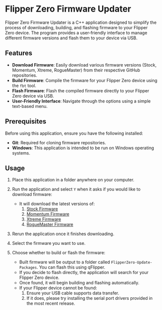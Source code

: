# Flipper Zero Firmware Updater

Flipper Zero Firmware Updater is a C++ application designed to simplify the process of downloading, building, and flashing firmware to your Flipper Zero device. The program provides a user-friendly interface to manage different firmware versions and flash them to your device via USB.

## Features

- **Download Firmware**: Easily download various firmware versions (Stock, Momentum, Xtreme, RogueMaster) from their respective GitHub repositories.
- **Build Firmware**: Compile the firmware for your Flipper Zero device using the `fbt` tool.
- **Flash Firmware**: Flash the compiled firmware directly to your Flipper Zero device via USB.
- **User-Friendly Interface**: Navigate through the options using a simple text-based menu.

## Prerequisites

Before using this application, ensure you have the following installed:

- **Git**: Required for cloning firmware repositories.
- **Windows**: This application is intended to be run on Windows operating systems.

## Usage

1. Place this application in a folder anywhere on your computer.
2. Run the application and select `Y` when it asks if you would like to download firmware:
   - It will download the latest versions of:
     1. [Stock Firmware](https://github.com/flipperdevices/flipperzero-firmware)
     2. [Momentum Firmware](https://github.com/Next-Flip/Momentum-Firmware)
     3. [Xtreme Firmware](https://github.com/Flipper-XFW/Xtreme-Firmware)
     4. [RogueMaster Firmware](https://github.com/RogueMaster/flipperzero-firmware-wPlugins)

3. Rerun the application once it finishes downloading.
4. Select the firmware you want to use.
5. Choose whether to build or flash the firmware:
   - Built firmware will be output to a folder called `FlipperZero-Update-Packages`. You can flash this using qFlipper.
   - If you decide to flash directly, the application will search for your Flipper Zero device.
   - Once found, it will begin building and flashing automatically.
   - If your Flipper device cannot be found:
     1. Ensure your USB cable supports data transfer.
     2. If it does, please try installing the serial port drivers provided in the most recent release.

